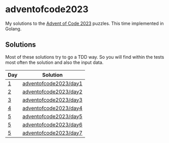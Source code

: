 # adventofcode2023

My solutions to the [Advent of Code 2023](https://adventofcode.com/2023) puzzles. This time implemented in Golang.

## Solutions 

Most of these solutions try to go a TDD way. So you will find within the tests most often the solution and also the input data.

| Day | Solution | 
| --- | -------- |
| [1](https://adventofcode.com/2023/day/1)   | [adventofcode2023/day1](day1)|
| [2](https://adventofcode.com/2023/day/2)   | [adventofcode2023/day2](day2)|
| [3](https://adventofcode.com/2023/day/3)   | [adventofcode2023/day3](day3)|
| [4](https://adventofcode.com/2023/day/4)   | [adventofcode2023/day4](day4)|
| [5](https://adventofcode.com/2023/day/5)   | [adventofcode2023/day5](day5)|
| [5](https://adventofcode.com/2023/day/6)   | [adventofcode2023/day6](day6)|
| [5](https://adventofcode.com/2023/day/7)   | [adventofcode2023/day7](day7)|





